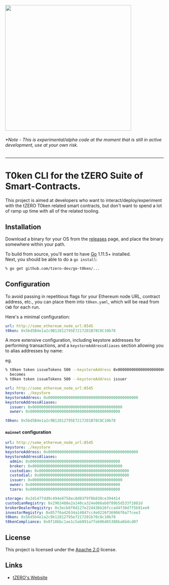 [<img src="https://storage.googleapis.com/media.tzero.com/t0ken/logo.png" width="400px" />](https://www.tzero.com/)

###### *Note - This is experimental/alpha code at the moment that is still in active development, use at your own risk.

---

# T0ken CLI for the tZERO Suite of Smart-Contracts.

This project is aimed at developers who want to interact/deploy/experiment with the tZERO T0ken related smart contracts,
but don't want to spend a lot of ramp up time with all of the related tooling.

## Installation

Download a binary for your OS from the [releases](https://github.com/tZERO-dev/go-t0ken/releases) page, and place the binary somewhere within your path.

To build from source, you'll want to have [Go](https://golang.org/) 1.11.5+ installed.  
Next, you should be able to do a `go install`:

```bash
% go get github.com/tzero-dev/go-t0ken/...
```

## Configuration

To avoid passing in repetitious flags for your Ethereum node URL, contract address, etc., you can place them
into `t0ken.yaml`, which will be read from `CWD` for each run.


Here's a minimal configuration:

```yaml
url: http://some_ethereum_node_url:8545
t0ken: 0x5bd5B4e1a2c9B12812795E7217201B78C8C10b78
```

A more extensive configuration, including keystore addresses for performing transactions, and
a `keystoreAddressAliases` section allowing you to alias addresses by name:

eg.
```sh
% t0ken token issueTokens 500 --keystoreAddress 0x0000000000000000000000000000000000000000
  becomes
% t0ken token issueTokens 500 --keystoreAddress issuer
```

```yaml
url: http://some_ethereum_node_url:8545
keystore: ./keystore
keystoreAddress: 0x0000000000000000000000000000000000000000
keystoreAddressAliases:
  issuer: 0x0000000000000000000000000000000000000000
  owner: 0x0000000000000000000000000000000000000000

t0ken: 0x5bd5B4e1a2c9B12812795E7217201B78C8C10b78
```

#### `mainnet` configuration

```yaml
url: http://some_ethereum_node_url:8545
keystore: ./keystore
keystoreAddress: 0x0000000000000000000000000000000000000000
keystoreAddressAliases:
  admin: 0x0000000000000000000000000000000000000000
  broker: 0x0000000000000000000000000000000000000000
  custodian: 0x0000000000000000000000000000000000000000
  custodial: 0x0000000000000000000000000000000000000000
  issuer: 0x0000000000000000000000000000000000000000
  owner: 0x0000000000000000000000000000000000000000
  tzero: 0x0000000000000000000000000000000000000000

storage: 0x2d1477dd9c494e8758ec8d03f9f8b838ce394414
custodianRegistry: 0x2963488e2a140ca324e086ab8f89b5d533f1081d
brokerDealerRegistry: 0x3ecb8f0d127e22d436b26fccad4f38d7f5b91ee9
investorRegistry: 0x857f6a42634a14847cc4e0226f36906f0a77cee3
t0ken: 0x5bd5b4e1a2c9b12812795e7217201b78c8c10b78
t0kenCompliance: 0x0f18bbc1ae1c5ab891a7feb06d65388ba6b4cd07
```

## License
This project is licensed under the [Apache 2.0](http://www.apache.org/licenses/LICENSE-2.0.html) license.

## Links
 - [tZERO's Website](https://www.tzero.com/)
